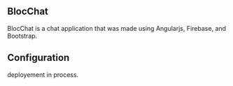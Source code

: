 ## BlocChat

BlocChat is a chat application that was made using Angularjs, Firebase, and Bootstrap. 

## Configuration

deployement in process.
